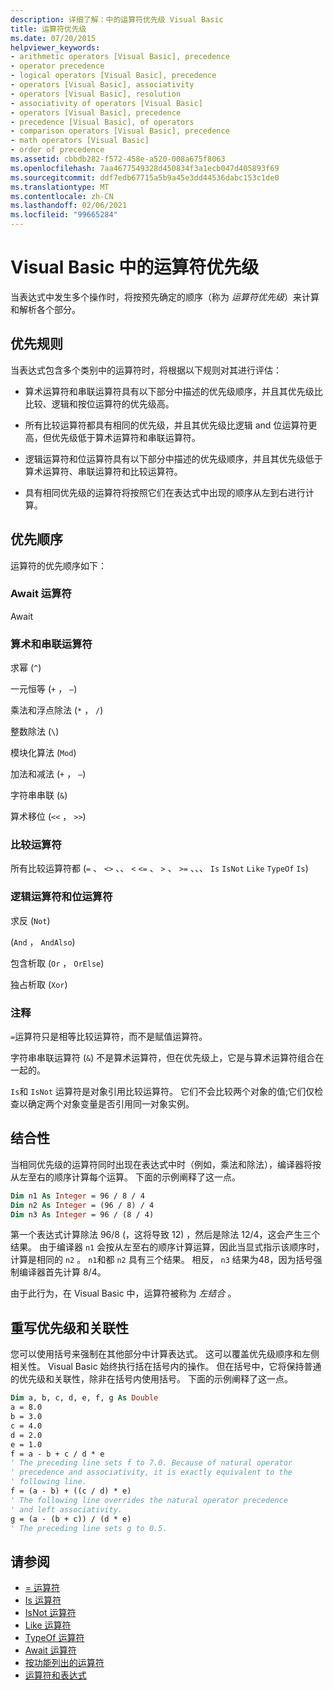 ```yaml
---
description: 详细了解：中的运算符优先级 Visual Basic
title: 运算符优先级
ms.date: 07/20/2015
helpviewer_keywords:
- arithmetic operators [Visual Basic], precedence
- operator precedence
- logical operators [Visual Basic], precedence
- operators [Visual Basic], associativity
- operators [Visual Basic], resolution
- associativity of operators [Visual Basic]
- operators [Visual Basic], precedence
- precedence [Visual Basic], of operators
- comparison operators [Visual Basic], precedence
- math operators [Visual Basic]
- order of precedence
ms.assetid: cbbdb282-f572-458e-a520-008a675f8063
ms.openlocfilehash: 7aa4677549328d450834f3a1ecb047d405893f69
ms.sourcegitcommit: ddf7edb67715a5b9a45e3dd44536dabc153c1de0
ms.translationtype: MT
ms.contentlocale: zh-CN
ms.lasthandoff: 02/06/2021
ms.locfileid: "99665284"
---
```

# <a name="operator-precedence-in-visual-basic"></a>Visual Basic 中的运算符优先级

当表达式中发生多个操作时，将按预先确定的顺序（称为 *运算符优先级*）来计算和解析各个部分。

## <a name="precedence-rules"></a>优先规则

 当表达式包含多个类别中的运算符时，将根据以下规则对其进行评估：

- 算术运算符和串联运算符具有以下部分中描述的优先级顺序，并且其优先级比比较、逻辑和按位运算符的优先级高。

- 所有比较运算符都具有相同的优先级，并且其优先级比逻辑 and 位运算符更高，但优先级低于算术运算符和串联运算符。

- 逻辑运算符和位运算符具有以下部分中描述的优先级顺序，并且其优先级低于算术运算符、串联运算符和比较运算符。

- 具有相同优先级的运算符将按照它们在表达式中出现的顺序从左到右进行计算。

## <a name="precedence-order"></a>优先顺序

 运算符的优先顺序如下：

### <a name="await-operator"></a>Await 运算符

 Await

### <a name="arithmetic-and-concatenation-operators"></a>算术和串联运算符

 求幂 (`^`) 

 一元恒等 (`+` ， `–`) 

 乘法和浮点除法 (`*` ， `/`) 

 整数除法 (`\`) 

 模块化算法 (`Mod`) 

 加法和减法 (`+` ， `–`) 

 字符串串联 (`&`) 

 算术移位 (`<<` ， `>>`) 

### <a name="comparison-operators"></a>比较运算符

 所有比较运算符都 (`=` 、 `<>` 、、 `<` `<=` 、 `>` 、 `>=` 、、、 `Is` `IsNot` `Like` `TypeOf` `Is`) 

### <a name="logical-and-bitwise-operators"></a>逻辑运算符和位运算符

 求反 (`Not`) 

  (`And` ， `AndAlso`) 

 包含析取 (`Or` ， `OrElse`) 

 独占析取 (`Xor`) 

### <a name="comments"></a>注释

 `=`运算符只是相等比较运算符，而不是赋值运算符。

 字符串串联运算符 (`&`) 不是算术运算符，但在优先级上，它是与算术运算符组合在一起的。

 `Is`和 `IsNot` 运算符是对象引用比较运算符。 它们不会比较两个对象的值;它们仅检查以确定两个对象变量是否引用同一对象实例。

## <a name="associativity"></a>结合性

 当相同优先级的运算符同时出现在表达式中时（例如，乘法和除法），编译器将按从左至右的顺序计算每个运算。 下面的示例阐释了这一点。

```vb
Dim n1 As Integer = 96 / 8 / 4
Dim n2 As Integer = (96 / 8) / 4
Dim n3 As Integer = 96 / (8 / 4)
```

 第一个表达式计算除法 96/8 (，这将导致 12) ，然后是除法 12/4，这会产生三个结果。 由于编译器 `n1` 会按从左至右的顺序计算运算，因此当显式指示该顺序时，计算是相同的 `n2` 。 `n1`和都 `n2` 具有三个结果。 相反， `n3` 结果为48，因为括号强制编译器首先计算 8/4。

 由于此行为，在 Visual Basic 中，运算符被称为 *左结合* 。

## <a name="overriding-precedence-and-associativity"></a>重写优先级和关联性

 您可以使用括号来强制在其他部分中计算表达式。 这可以覆盖优先级顺序和左侧相关性。 Visual Basic 始终执行括在括号内的操作。 但在括号中，它将保持普通的优先级和关联性，除非在括号内使用括号。 下面的示例阐释了这一点。

```vb
Dim a, b, c, d, e, f, g As Double
a = 8.0
b = 3.0
c = 4.0
d = 2.0
e = 1.0
f = a - b + c / d * e
' The preceding line sets f to 7.0. Because of natural operator
' precedence and associativity, it is exactly equivalent to the
' following line.
f = (a - b) + ((c / d) * e)
' The following line overrides the natural operator precedence
' and left associativity.
g = (a - (b + c)) / (d * e)
' The preceding line sets g to 0.5.
```

## <a name="see-also"></a>请参阅

- [= 运算符](assignment-operator.md)
- [Is 运算符](is-operator.md)
- [IsNot 运算符](isnot-operator.md)
- [Like 运算符](like-operator.md)
- [TypeOf 运算符](typeof-operator.md)
- [Await 运算符](await-operator.md)
- [按功能列出的运算符](operators-listed-by-functionality.md)
- [运算符和表达式](../../programming-guide/language-features/operators-and-expressions/index.md)

